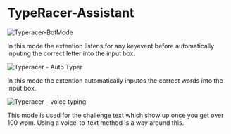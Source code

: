 # TypeRacer-Assistant


![Typeracer-BotMode](https://user-images.githubusercontent.com/37966672/57112463-23da7580-6d0e-11e9-990b-7f7d8475fabf.gif)

In this mode the extention listens for any keyevent before automatically inputing the correct letter into the input box.


![Typeracer - Auto Typer](https://user-images.githubusercontent.com/37966672/57112473-289f2980-6d0e-11e9-9987-51a0609604b2.gif)

In this mode the extention automatically inputes the correct words into the input box.


![Typeracer - voice typing](https://user-images.githubusercontent.com/37966672/57112466-25a43900-6d0e-11e9-9c8b-0a158f6024ac.gif)

This mode is used for the challenge text which show up once you get over 100 wpm. Using a voice-to-text method is a way around this.

